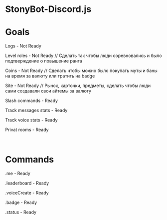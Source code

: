 # StonyBot-Discord.js


<h1>Goals</h1>

Logs - Not Ready

Level roles - Not Ready // Сделать так чтобы люди соревновались и было подтверждение о повышение ранга

Coins - Not Ready // Сделать чтобы можно было покупать муты и баны на время за валюту или тратить на badge

Site - Not Ready // Рынок, карточки, предметы, сделать чтобы люди сами создавали свои айтемы за валюту

Slash commands - Ready

Track messages stats - Ready

Track voice stats - Ready

Privat rooms - Ready

<br>

<h1>Commands</h1>

.me - Ready

.leaderboard - Ready

.voiceCreate - Ready

.badge - Ready

.status - Ready

